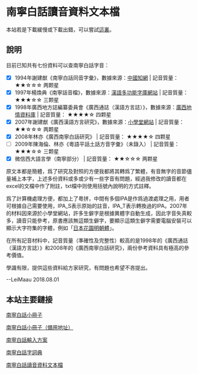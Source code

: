 # 南寧白話讀音資料文本檔

本站若是下載緩慢或下載出錯，可以嘗試[這裏](https://coding.net/u/LeiMaau/p/bookCollection/git)。

## 說明

目前已知共有七份資料可以查南寧白話字音：

- [x] 1994年謝建猷《南寧白話同音字彙》，數據來源：[中國知網](http://kns.cnki.net/KCMS/detail/detail.aspx?dbcode=CJFQ&dbname=CJFD9495&filename=FYZA199404006&uid=WEEvREcwSlJHSldRa1FhdXNXa0d1RENHbHhkNnJGRUE3Skg4TzI2TXJDaz0=$9A4hF_YAuvQ5obgVAqNKPCYcEjKensW4IQMovwHtwkF4VYPoHbKxJw!!&v=MDAwNDFyQ1VSTEtlWitabkZpdmhWcnZOSXpUUmI3S3hGOVhNcTQ5RllvUjhlWDFMdXhZUzdEaDFUM3FUcldNMUY=) |  記音質量： ★★☆☆☆  两颗星
- [x] 1997年楊煥典《南寧話音檔》，數據來源：[漢語多功能字庫網站](http://humanum.arts.cuhk.edu.hk/Lexis/lexi-mf/)  |  記音質量： ★★★☆☆  三颗星
- [x] 1998年廣西地方誌編纂委員會《廣西通誌（漢語方言誌）》，數據來源：[廣西地情資料庫](http://lib.gxdqw.com/file-a88-1.html)  | 記音質量： ★★★★☆  四颗星
- [x] 2007年謝建猷《廣西漢語方言研究》，數據來源：[小學堂網站](http://xiaoxue.iis.sinica.edu.tw/)  |  記音質量： ★★☆☆☆  两颗星
- [x] 2008年林亦《廣西南寧白話研究》 | 記音質量： ★★★★☆  四颗星
- [ ] 2009年陳海倫、林亦《粵語平話土話方音字彙》（未錄入）  |  記音質量： ★★★☆☆  三颗星
- [x] 微信西大語言學（南寧部分） |  記音質量： ★★☆☆☆  两颗星

原文本都是簡體，爲了研究及對照的方便我都將其轉爲了繁體，有音無字的音節儘量補上本字，上述多份資料或多或少有一些字音有問題，經過我修改的讀音都在excel的文檔中作了附註，txt檔中则使用括號內說明的方式註釋。

爲了計算機處理方便，都加上了粵拼，中間有多個IPA是作爲過渡處理之用，用者可根據自己需要使用，IPA_S表示原始的註音，IPA_T表示轉換過的IPA。2007年的材料因來源於小學堂網站，許多生僻字是根據異體字自動生成，因此字音失真較多，讀音只能參考，原書應該無這類生僻字，要顯示這類生僻字需要電腦安裝可以顯示大字符集的字體，例如「[日本花園明朝體](http://fonts.mobanwang.com/201105/9880.html)」。

在所有記音材料中，記音質量（準確性及完整性）較高的是1998年的《廣西通誌（漢語方言誌）》和2008年的《廣西南寧白話研究》，兩份參考資料具有極高的參考價值。

學識有限，提供這些資料給方家研究，有問題也希望不吝提出。

--LeiMaau  2018.08.01

## 本站主要鏈接

[南寧白話小冊子](https://leimaau.github.io/book/) 

[南寧白話小冊子（備用地址）](https://leimaau.gitbooks.io/nnbh/content/) 

[南寧白話輸入方案](https://github.com/leimaau/myself_jyutping) 

[南寧白話字詞典](https://github.com/leimaau/NaamBaakDict) 

[南寧白話讀音資料文本檔](https://github.com/leimaau/bookCollection) 